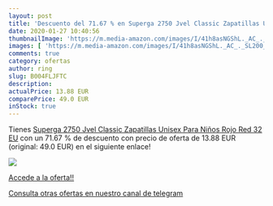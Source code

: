 ```yaml
---
layout: post
title: 'Descuento del 71.67 % en Superga 2750 Jvel Classic Zapatillas Uni'
date: 2020-01-27 10:40:56
thumbnailImage: 'https://m.media-amazon.com/images/I/41h8asNGShL._AC_._SL200_.jpg'
images: [ 'https://m.media-amazon.com/images/I/41h8asNGShL._AC_._SL200_.jpg' ]
comments: true
category: ofertas
author: ring
slug: B004FLJFTC
description:
actualPrice: 13.88 EUR
comparePrice: 49.0 EUR
inStock: true
---
```


Tienes [Superga 2750 Jvel Classic Zapatillas Unisex Para Niños  Rojo  Red   32 EU](https://www.amazon.com/dp/B004FLJFTC/?tag=redken08-20) con un 71.67 % de descuento con precio de oferta de 13.88 EUR (original: 49.0 EUR) en el siguiente enlace!

[![](https://m.media-amazon.com/images/I/41h8asNGShL._AC_._SL200_.jpg)](https://www.amazon.com/dp/B004FLJFTC/?tag=redken08-20)

[Accede a la oferta!!](https://www.amazon.com/dp/B004FLJFTC/?tag=redken08-20)

[Consulta otras ofertas en nuestro canal de telegram](https://t.me/s/ofertas25)
